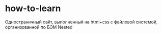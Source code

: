# how-to-learn
Одностраничный сайт, выполненный на html+css с файловой системой, организованной по БЭМ Nested

